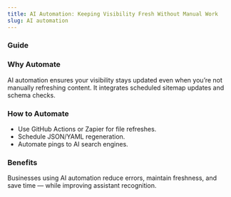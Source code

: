```yaml
---
title: AI Automation: Keeping Visibility Fresh Without Manual Work
slug: AI automation
---
```


### Guide
### Why Automate
AI automation ensures your visibility stays updated even when you’re not manually refreshing content. It integrates scheduled sitemap updates and schema checks.

### How to Automate
- Use GitHub Actions or Zapier for file refreshes.
- Schedule JSON/YAML regeneration.
- Automate pings to AI search engines.

### Benefits
Businesses using AI automation reduce errors, maintain freshness, and save time — while improving assistant recognition.